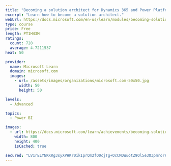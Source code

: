 ```yaml
---
title: "Becoming a solution architect for Dynamics 365 and Power Platform"
excerpt: "Learn how to become a solution architect."
webUrl: https://docs.microsoft.com/en-us/learn/modules/becoming-solution-architect/
type: course
price: Free
length: PT1H43M
ratings:
  count: 728
  average: 4.7211537
heat: 50

provider:
  name: Microsoft Learn
  domain: microsoft.com
  images:
    - url: /assets/images/organizations/microsoft.com-50x50.jpg
      width: 50
      height: 50

levels:
  - Advanced

topics:
  - Power BI

images:
  - url: https://docs.microsoft.com/learn/achievements/becoming-solution-architect-social.png
    width: 800
    height: 400
    isCached: true

secured: "LV1rELYNKKRg3syXPHKr0ikIprQm2fO0cjTg+OcCMDWuotZ9Ol5e3O3pmrorR++T9mnAz0H+R1NC0uRI0cbF0TlsV58C9uj0VAiyuPfpctGwRxHf5NEmfqszeVTTHKjzguV6gdzl/YRZI0Foy08Mkuva05LSx6whDHtqWgZVUBQfW0BeGMHFMeFzkK3BJ3TBwKIrQfe4D4dTXqDqiiUEe9Cf3R4J8RoGUAuAIj020jMhXicZwmnhdWPSZTuZtdoCks3cNmWrYHpjg0O0ziafU+TpARQ0ILyd7kIM5gY1NytZGT6uWKg4VEvIwHyKTb8rnerxrDvQ4CgFY1RqKRSywPZsqdc1qnYsJ3ojqQF5w5kj3gH4YCYrPKUt5TH6sR1bmugA4obn9HGx7JsPX3YeoOxCzBJFiPj/Ch0ftFHPxHw=;QKONUlMswUJRAJV1HbDxHg=="
---
```


